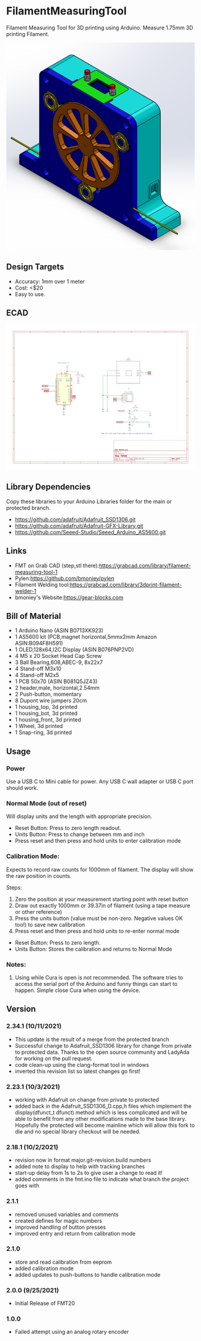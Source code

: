 # FilamentMeasuringTool
Filament Measuring Tool for 3D printing using Arduino.
Measure 1.75mm 3D printing Filament.

 ![MainPage](https://github.com/bmoniey/FilamentMeasuringTool/blob/main/gallery/fmt20_assy.png?raw=true)

## Design Targets

* Accuracy: 1mm over 1 meter
* Cost: <$20
* Easy to use. 

## ECAD

![ECAD](https://github.com/bmoniey/FilamentMeasuringTool/blob/main/design/ecad/fmt.svg)


## Library Dependencies

Copy these libraries to your Arduino Libraries folder for the main or protected branch.

* https://github.com/adafruit/Adafruit_SSD1306.git
* https://github.com/adafruit/Adafruit-GFX-Library.git
* https://github.com/Seeed-Studio/Seeed_Arduino_AS5600.git


## Links

* FMT on Grab CAD (step,stl there):https://grabcad.com/library/filament-measuring-tool-1
* Pylen:https://github.com/bmoniey/pylen
* Filament Welding tool:https://grabcad.com/library/3dprint-filament-welder-1
* bmoniey's Website:https://gear-blocks.com

## Bill of Material

- 1 Arduino Nano (ASIN B0713XK923)
- 1 AS5600 kit (PCB,magnet horizontal,5mmx2mm Amazon ASIN:B094F8H591)
- 1 OLED,128x64,I2C Display (ASIN B076PNP2VD)
- 4 M5 x 20 Socket Head Cap Screw
- 3 Ball Bearing,608,ABEC-9, 8x22x7 
- 4 Stand-off M3x10
- 4 Stand-off M2x5
- 1 PCB 50x70 (ASIN B081Q5JZ43)
- 2 header,male, horizontal,2.54mm 
- 2 Push-button, momentary
- 8 Dupont wire jumpers 20cm
- 1 housing_top, 3d printed
- 1 housing_bot, 3d printed
- 1 housing_front, 3d printed
- 1 Wheel, 3d printed
- 1 Snap-ring, 3d printed

## Usage

### Power

Use a USB C to Mini cable for power. Any USB C wall adapter or USB C port should work.
	
### Normal Mode (out of reset)

Will display units and the length with appropriate precision.

- Reset Button: Press to zero length readout.
- Units Button: Press to change between mm and inch
- Press reset and then press and hold units to enter calibration mode

### Calibration Mode:

Expects to record raw counts for 1000mm of filament. The display will show the raw position in counts.

Steps:
1. Zero the position at your measurement starting point with reset button
2. Draw out exactly 1000mm or 39.37in of filament (using a tape measure or other reference)
3. Press the units button (value must be non-zero. Negative values OK too!) to save new calibration
4. Press reset and then press and hold units to re-enter normal mode

- Reset Button: Press to zero length.  
- Units Button: Stores the calibration and returns to Normal Mode

### Notes:
1. Using while Cura is open is not recommended. The software tries to access the serial port of the Arduino and funny things can start to happen. Simple close Cura when using the device.

## Version

### 2.34.1 (10/11/2021)
- This update is the result of a merge from the protected branch
- Successful change to Adafruit_SSD1306 library for change from private to protected data. Thanks to the open source community and LadyAda for working on the pull request.
- code clean-up using the clang-format tool in windows
- inverted this revision list so latest changes go first!

### 2.23.1 (10/3/2021)
- working with Adafruit on change from private to protected
- added back in the Adafruit_SSD1306_D.cpp,h files which implement the display(dfunct_t dfunct) method which is less complicated and will be able to benefit from any other modifications made to the base library. Hopefully the protected will become mainline which will allow this fork to die and no special library checkout will be needed.

### 2.18.1 (10/2/2021)
- revision now in format major.git-revision.build numbers
- added note to display to help with tracking branches
- start-up delay from 1s to 2s to give user a change to read it!
- added comments in the fmt.ino file to indicate what branch the project goes with

### 2.1.1
- removed unused variables and comments
- created defines for magic numbers
- improved handling of button presses
- improved entry and return from calibration mode

### 2.1.0 
- store and read calibration from eeprom
- added calibration mode
- added updates to push-buttons to handle calibration mode

### 2.0.0 (9/25/2021)
- Initial Release of FMT20

### 1.0.0
- Failed attempt using an analog rotary encoder
